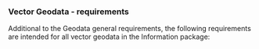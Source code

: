 ### Vector Geodata - requirements

Additional to the Geodata general requirements, the following requirements are intended for all vector geodata in the Information package:
